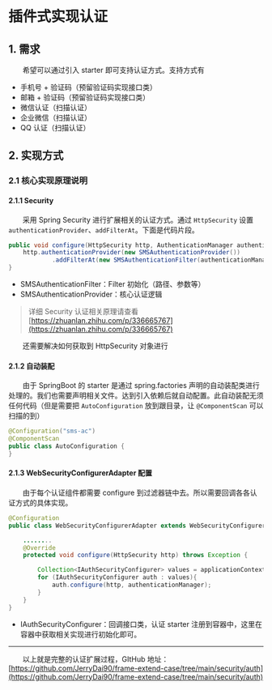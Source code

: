 # 插件式实现认证

## 1. 需求

　　希望可以通过引入 starter 即可支持认证方式。支持方式有

* 手机号 + 验证码（预留验证码实现接口类）
* 邮箱 + 验证码（预留验证码实现接口类）
* 微信认证（扫描认证）
* 企业微信（扫描认证）
* QQ 认证（扫描认证）

## 2. 实现方式

### 2.1 核心实现原理说明

#### 2.1.1 Security

　　采用 Spring Security 进行扩展相关的认证方式。通过 `HttpSecurity` 设置 `authenticationProvider`、`addFilterAt`。下面是代码片段。

```java
public void configure(HttpSecurity http, AuthenticationManager authenticationManager){
    http.authenticationProvider(new SMSAuthenticationProvider())
            .addFilterAt(new SMSAuthenticationFilter(authenticationManager), UsernamePasswordAuthenticationFilter.class);
}
```

* SMSAuthenticationFilter：Filter 初始化（路径、参数等）
* SMSAuthenticationProvider：核心认证逻辑

> 详细 Security 认证相关原理请查看 [https://zhuanlan.zhihu.com/p/336665767](https://zhuanlan.zhihu.com/p/336665767)
>

　　还需要解决如何获取到 HttpSecurity 对象进行

#### 2.1.2 自动装配

　　由于 SpringBoot 的 starter 是通过 spring.factories 声明的自动装配类进行处理的。我们也需要声明相关文件。达到引入依赖后就自动配置。此自动装配无须任何代码（但是需要把 `AutoConfiguration` 放到跟目录，让 `@ComponentScan` 可以扫描的到）

```java
@Configuration("sms-ac")
@ComponentScan
public class AutoConfiguration {
}
```

#### 2.1.3 WebSecurityConfigurerAdapter 配置

　　由于每个认证组件都需要 configure 到过滤器链中去。所以需要回调各各认证方式的具体实现。

```java
@Configuration
public class WebSecurityConfigurerAdapter extends WebSecurityConfigurerAdapter {

    ........
    @Override
    protected void configure(HttpSecurity http) throws Exception {

        Collection<IAuthSecurityConfigurer> values = applicationContext.getBeansOfType(IAuthSecurityConfigurer.class).values();
        for (IAuthSecurityConfigurer auth : values){
            auth.configure(http, authenticationManager);
        }
    }
}

```

* IAuthSecurityConfigurer：回调接口类，认证 starter 注册到容器中，这里在容器中获取相关实现进行初始化即可。

---

　　以上就是完整的认证扩展过程，GItHub 地址：[https://github.com/JerryDai90/frame-extend-case/tree/main/security/auth](https://github.com/JerryDai90/frame-extend-case/tree/main/security/auth)
